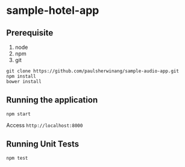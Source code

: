 # sample-hotel-app

## Prerequisite
1. node
2. npm
3. git

```
git clone https://github.com/paulsherwinang/sample-audio-app.git
npm install
bower install
```

## Running the application
```
npm start
```
Access `http://localhost:8000`


## Running Unit Tests
```
npm test
```
